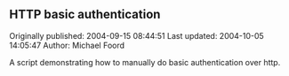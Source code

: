 ## HTTP basic authentication 
Originally published: 2004-09-15 08:44:51 
Last updated: 2004-10-05 14:05:47 
Author: Michael Foord 
 
A script demonstrating how to manually do basic authentication over http.